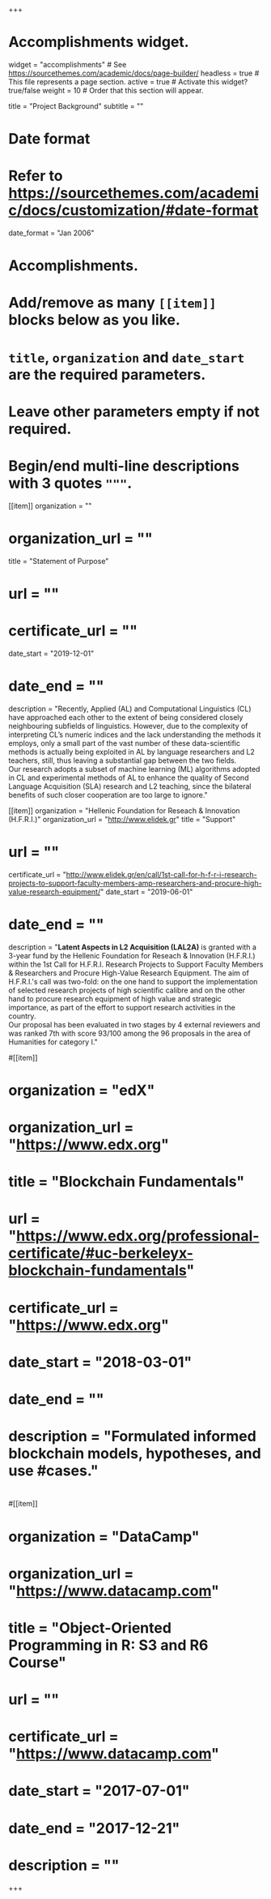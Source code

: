 +++
# Accomplishments widget.
widget = "accomplishments"  # See https://sourcethemes.com/academic/docs/page-builder/
headless = true  # This file represents a page section.
active = true  # Activate this widget? true/false
weight = 10  # Order that this section will appear.

title = "Project Background"
subtitle = ""

# Date format
#   Refer to https://sourcethemes.com/academic/docs/customization/#date-format
date_format = "Jan 2006"

# Accomplishments.
#   Add/remove as many `[[item]]` blocks below as you like.
#   `title`, `organization` and `date_start` are the required parameters.
#   Leave other parameters empty if not required.
#   Begin/end multi-line descriptions with 3 quotes `"""`.

[[item]]
  organization = ""
# organization_url = ""
  title = "Statement of Purpose"
# url = ""
# certificate_url = ""
  date_start = "2019-12-01"
# date_end = ""
  description = "Recently, Applied (AL) and Computational Linguistics (CL) have approached each other to the extent of being considered closely neighbouring subfields of linguistics. However, due to the complexity of interpreting CL’s numeric indices and the lack understanding the methods it employs, only a small part of the vast number of these data-scientific methods is actually being exploited in AL by language researchers and L2 teachers, still, thus leaving a substantial gap between the two fields. <br/> Our research adopts a subset of machine learning (ML) algorithms adopted in CL and experimental methods of AL to enhance the quality of Second Language Acquisition (SLA) research and L2 teaching, since the bilateral benefits of such closer cooperation are too large to ignore."

[[item]]
  organization = "Hellenic Foundation for Reseach & Innovation (H.F.R.I.)"
  organization_url = "http://www.elidek.gr"
  title = "Support"
# url = ""
  certificate_url = "http://www.elidek.gr/en/call/1st-call-for-h-f-r-i-research-projects-to-support-faculty-members-amp-researchers-and-procure-high-value-research-equipment/"
  date_start = "2019-06-01"
# date_end = ""
  description = "**Latent Aspects in L2 Acquisition (LAL2A)** is granted with a 3-year fund by the Hellenic Foundation for Reseach & Innovation (H.F.R.I.) within the 1st Call for H.F.R.I. Research Projects to Support Faculty Members & Researchers and Procure High-Value Research Equipment. The aim of H.F.R.I.'s call was two-fold: on the one hand to support the implementation of selected research projects of high scientific calibre and on the other hand to procure research equipment of high value and strategic importance, as part of the effort to support research activities in the country.<br/> Our proposal has been evaluated in two stages by 4 external reviewers and was ranked 7th with score 93/100 among the 96 proposals in the area of Humanities for category I."

#[[item]]
#  organization = "edX"
#  organization_url = "https://www.edx.org"
#  title = "Blockchain Fundamentals"
#  url = "https://www.edx.org/professional-certificate/#uc-berkeleyx-blockchain-fundamentals"
#  certificate_url = "https://www.edx.org"
#  date_start = "2018-03-01"
#  date_end = ""
#  description = "Formulated informed blockchain models, hypotheses, and use #cases."
#  
#[[item]]
#  organization = "DataCamp"
#  organization_url = "https://www.datacamp.com"
#  title = "Object-Oriented Programming in R: S3 and R6 Course"
#  url = ""
#  certificate_url = "https://www.datacamp.com"
#  date_start = "2017-07-01"
#  date_end = "2017-12-21"
#  description = ""

+++
